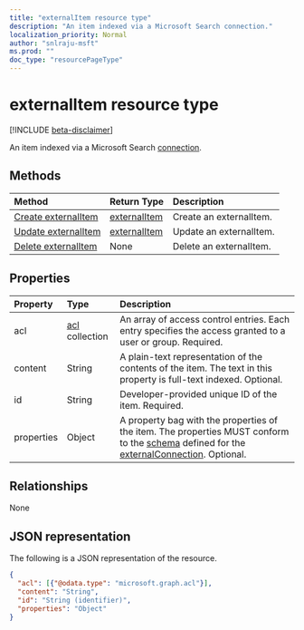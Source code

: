 ```yaml
---
title: "externalItem resource type"
description: "An item indexed via a Microsoft Search connection."
localization_priority: Normal
author: "snlraju-msft"
ms.prod: ""
doc_type: "resourcePageType"
---
```


# externalItem resource type

[!INCLUDE [beta-disclaimer](../../includes/beta-disclaimer.md)]

An item indexed via a Microsoft Search [connection](externalconnection.md).

## Methods

| Method                                                        | Return Type                     | Description |
|:--------------------------------------------------------------|:--------------------------------|:--|
| [Create externalItem](../api/externalconnection-put-items.md) | [externalItem](externalitem.md) | Create an externalItem. |
| [Update externalItem](../api/externalitem-update.md)          | [externalItem](externalitem.md) | Update an externalItem. |
| [Delete externalItem](../api/externalitem-delete.md)          | None                            | Delete an externalItem. |

## Properties

| Property   | Type                     | Description                          |
|:-----------|:-------------------------|:-------------------------------------|
| acl        | [acl](acl.md) collection | An array of access control entries. Each entry specifies the access granted to a user or group. Required. |
| content    | String                   | A plain-text representation of the contents of the item. The text in this property is full-text indexed. Optional. |
| id         | String                   | Developer-provided unique ID  of the item. Required. |
| properties | Object                   | A property bag with the properties of the item. The properties MUST conform to the [schema](schema.md) defined for the [externalConnection](externalconnection.md). Optional. |

## Relationships

None

## JSON representation

The following is a JSON representation of the resource.

<!-- {
  "blockType": "resource",
  "optionalProperties": [

  ],
  "@odata.type": "microsoft.graph.externalItem",
  "baseType": "",
  "keyProperty": "id"
}-->

```json
{
  "acl": [{"@odata.type": "microsoft.graph.acl"}],
  "content": "String",
  "id": "String (identifier)",
  "properties": "Object"
}
```

<!-- uuid: 16cd6b66-4b1a-43a1-adaf-3a886856ed98
2019-02-04 14:57:30 UTC -->
<!-- {
  "type": "#page.annotation",
  "description": "externalItem resource",
  "keywords": "",
  "section": "documentation",
  "tocPath": "",
  "suppressions": [
    "Error: microsoft.graph.externalItem/properties:\r\n      Referenced type microsoft.graph.object is not defined in the doc set! Potential suggestion: microsoft.graph.directoryObject"
  ]
}-->
